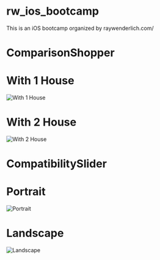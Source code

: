 
# rw_ios_bootcamp
This is an iOS bootcamp organized by raywenderlich.com/

# ComparisonShopper

# With 1 House
![With 1 House](Screenshots/comparison_2.png)

# With 2 House
![With 2 House](Screenshots/comparison_1.png)

# CompatibilitySlider

# Portrait
![Portrait](Screenshots/compatibility_portrait.png)

# Landscape
![Landscape](Screenshots/compatibility_landscape.png)